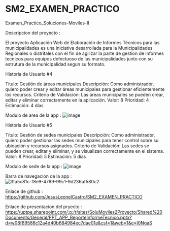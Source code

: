 # SM2_EXAMEN_PRACTICO
Examen_Practico_Soluciones-Moviles-II 

Descripcion del proyecto : 

El proyecto Aplicación Web de Elaboración de Informes Técnicos para las municipalidades es una iniciativa desarrollada para la Municipalidades Regionales o distritales con el fin de agilizar la parte de gestion de informes tecnicos para equipos defectuoso de las municipalidades junto con su estrutura de la municipalidad segun su formato.

Historia de Usuario #4 

Título: Gestión de áreas municipales 
Descripción: Como administrador, quiero poder crear y editar áreas municipales para gestionar eficientemente los recursos. 
Criterio de Validación: Las áreas municipales se pueden crear, editar y eliminar correctamente en la aplicación. 
Valor: 8 
Prioridad: 4 
Estimación: 4 días 

Modulo de area de la app : 
![image](https://github.com/user-attachments/assets/dc08e1ec-0980-4c93-b590-33a13dd6c2e8)


Historia de Usuario #5 

Título: Gestión de sedes municipales 
Descripción: Como administrador, quiero poder gestionar las sedes municipales para tener control sobre su ubicación y recursos asignados. 
Criterio de Validación: Las sedes se pueden crear, editar y eliminar, y se visualizan correctamente en el sistema. 
Valor: 8 
Prioridad: 5 
Estimación: 5 días 

Modulo de sede de la app : 
![image](https://github.com/user-attachments/assets/dbc51134-c27f-496a-8969-c605732a3410)


Barra de navegacion de la app :
![3fa5c81c-f8e9-4769-99c1-9d236af580c2](https://github.com/user-attachments/assets/83cb793c-1336-4dd0-8357-9150bb384d18)


Enlace de github :
https://github.com/JesusLeonelCastro/SM2_EXAMEN_PRACTICO

Enlace de presentacion del pryecto :
https://uptpe.sharepoint.com/:p:/r/sites/SoluMoviles2Proyecto/Shared%20Documents/General/PPT_APP_ReporteInformeTecnico.pptx?d=w08f89586c12a4d40b684984ec7dae01a&csf=1&web=1&e=I0NgaS
